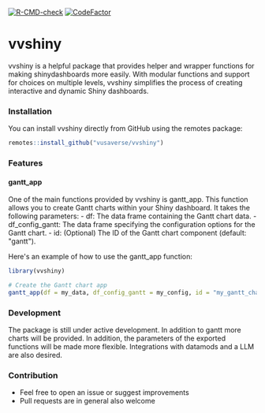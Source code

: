 <!-- badges: start -->

[![R-CMD-check](https://github.com/vusaverse/vvshiny/actions/workflows/R-CMD-check.yaml/badge.svg)](https://github.com/vusaverse/vvshiny/actions/workflows/R-CMD-check.yaml) [![CodeFactor](https://www.codefactor.io/repository/github/vusaverse/vvshiny/badge)](https://www.codefactor.io/repository/github/vusaverse/vvshiny) <!-- badges: end -->

# vvshiny

vvshiny is a helpful package that provides helper and wrapper functions for making shinydashboards more easily. With modular functions and support for choices on multiple levels, vvshiny simplifies the process of creating interactive and dynamic Shiny dashboards.

### Installation

You can install vvshiny directly from GitHub using the remotes package:

``` r
remotes::install_github("vusaverse/vvshiny")
```

### Features

#### gantt_app

One of the main functions provided by vvshiny is gantt_app. This function allows you to create Gantt charts within your Shiny dashboard. It takes the following parameters: - df: The data frame containing the Gantt chart data. - df_config_gantt: The data frame specifying the configuration options for the Gantt chart. - id: (Optional) The ID of the Gantt chart component (default: "gantt").

Here's an example of how to use the gantt_app function:

``` r
library(vvshiny)

# Create the Gantt chart app
gantt_app(df = my_data, df_config_gantt = my_config, id = "my_gantt_chart")
```

### Development

The package is still under active development. In addition to gantt more charts will be provided. In addition, the parameters of the exported functions will be made more flexible. Integrations with datamods and a LLM are also desired.

### Contribution

-   Feel free to open an issue or suggest improvements
-   Pull requests are in general also welcome
